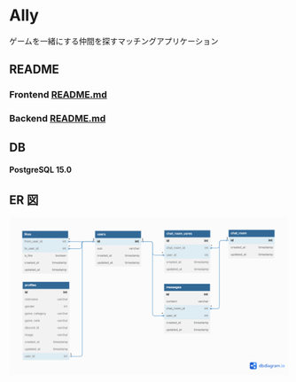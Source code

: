 # Ally

ゲームを一緒にする仲間を探すマッチングアプリケーション

## README

### Frontend [README.md](/frontend/README.md)

### Backend [README.md](/backend/README.md)

## DB

#### PostgreSQL 15.0

## ER 図

![image](/images/db_er.png)
